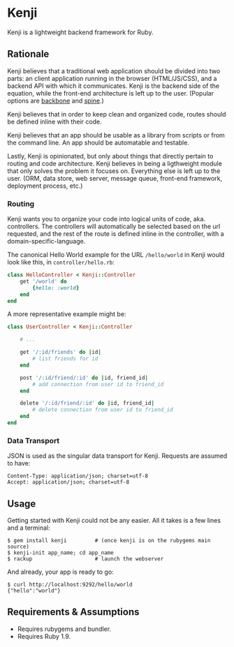 # Kenji

Kenji is a lightweight backend framework for Ruby.


## Rationale

Kenji believes that a traditional web application should be divided into two parts: an client application running in the browser (HTML/JS/CSS), and a backend API with which it communicates. Kenji is the backend side of the equation, while the front-end architecture is left up to the user. (Popular options are [backbone][] and [spine][].)

[backbone]: http://documentcloud.github.com/backbone/
[spine]: http://spinejs.com/

Kenji believes that in order to keep clean and organized code, routes should be defined inline with their code.

Kenji believes that an app should be usable as a library from scripts or from the command line. An app should be automatable and testable.

Lastly, Kenji is opinionated, but only about things that directly pertain to routing and code architecture. Kenji believes in being a ligthweight module that only solves the problem it focuses on. Everything else is left up to the user. (ORM, data store, web server, message queue, front-end framework, deployment process, etc.)


### Routing

Kenji wants you to organize your code into logical units of code, aka. controllers. The controllers will automatically be selected based on the url requested, and the rest of the route is defined inline in the controller, with a domain-specific-language.

The canonical Hello World example for the URL `/hello/world` in Kenji would look like this, in `controller/hello.rb`:

```ruby
class HelloController < Kenji::Controller
    get '/world' do
        {hello: :world}
    end
end
```

A more representative example might be:

```ruby
class UserController < Kenji::Controller

    # ...

    get '/:id/friends' do |id|
        # list friends for id
    end

    post '/:id/friend/:id' do |id, friend_id|
        # add connection from user id to friend_id
    end

    delete '/:id/friend/:id' do |id, friend_id|
        # delete connection from user id to friend_id
    end
end
```


### Data Transport

JSON is used as the singular data transport for Kenji. Requests are assumed to have:

    Content-Type: application/json; charset=utf-8
    Accept: application/json; charset=utf-8


## Usage

Getting started with Kenji could not be any easier. All it takes is a few lines and a terminal:

    $ gem install kenji         # (once kenji is on the rubygems main source)
    $ kenji-init app_name; cd app_name
    $ rackup                    # launch the webserver

And already, your app is ready to go:

    $ curl http://localhost:9292/hello/world
    {"hello":"world"}


## Requirements & Assumptions

- Requires rubygems and bundler.
- Requires Ruby 1.9.
